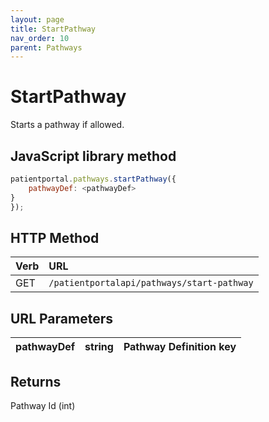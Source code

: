 ```yaml
---
layout: page
title: StartPathway
nav_order: 10
parent: Pathways
---
```


# StartPathway

Starts a pathway if allowed.

## JavaScript library method

```javascript
patientportal.pathways.startPathway({
    pathwayDef: <pathwayDef>
}
});
```

## HTTP Method

| Verb | URL                                               |
|:-----|:--------------------------------------------------|
| GET | `/patientportalapi/pathways/start-pathway` |

## URL Parameters

| pathwayDef | string | Pathway Definition key |
| --- | --- | --- |

## Returns

Pathway Id (int)
